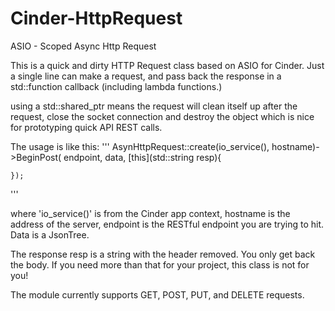 # Cinder-HttpRequest
ASIO - Scoped Async Http Request


This is a quick and dirty HTTP Request class based on ASIO for Cinder. 
Just a single line can make a request, and pass back the response in a 
std::function callback (including lambda functions.)

using a std::shared_ptr means the request will clean itself up after the 
request, close the socket connection and destroy the object which is 
nice for prototyping quick API REST calls.

The usage is like this:
'''
    AsynHttpRequest::create(io_service(), hostname)->BeginPost( endpoint, data, [this](std::string resp){

	}); 

'''

where 'io_service()' is from the Cinder app context, hostname is the address of the server, endpoint is the RESTful endpoint you are trying to hit. Data is a JsonTree.

The response resp is a string with the header removed. You only get back the body. If you need more than that for your project, this class is not for you!

The module currently supports GET, POST, PUT, and DELETE requests.